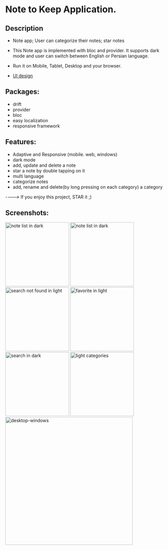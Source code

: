 # Note to Keep Application.

## Description

- Note app; User can categorize their notes; star notes

- This Note app is implemented with bloc and provider. It supports dark mode and user can switch between English or Persian language.

- Run it on Mobile, Tablet, Desktop and your browser.

- [UI design](https://dribbble.com/shots/16811788-Notes-app)


## Packages:
 - drift
 - provider
 - bloc
 - easy localization
 - responsive framework


 ## Features:
 - Adaptive and Responsive (mobile. web, windows)
 - dark mode
 - add, update and delete a note
 - star a note by double tapping on it
 - multi language
 - categorize notes
 - add, rename and delete(by long pressing on each category) a category


 ----> If you enjoy this project, STAR it ;)


 ## Screenshots:

<img src="https://github.com/yalda-student/student_note/blob/main/pictures/dark_persian_note_list.png?raw=true" width="200" alt="note list in dark">
<img src="https://github.com/yalda-student/student_note/blob/main/pictures/light_note_list.png?raw=true" width="200" alt="note list in dark">
<img src="https://github.com/yalda-student/student_note/blob/main/pictures/light_search_404.jpg?raw=true" width="200" alt="search not found in light">
<img src="https://github.com/yalda-student/student_note/blob/main/pictures/light_favorite.jpg?raw=true" width="200" alt="favorite in light">
<img src="https://github.com/yalda-student/student_note/blob/main/pictures/dark_search.jpg?raw=true" width="200" alt="search in dark">
<img src="https://github.com/yalda-student/student_note/blob/main/pictures/light_categories.jpg?raw=true" width="200" alt="light categories">
<img src="https://github.com/yalda-student/student_note/blob/main/pictures/desktop.jpg?raw=true" width="400" alt="desktop-windows">